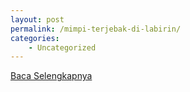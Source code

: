 ```yaml
---
layout: post
permalink: /mimpi-terjebak-di-labirin/
categories:
    - Uncategorized
---
```


[Baca Selengkapnya](/05)